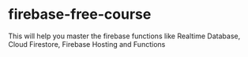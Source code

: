 # firebase-free-course
This will help you master the firebase functions like Realtime Database, Cloud Firestore, Firebase Hosting and Functions
